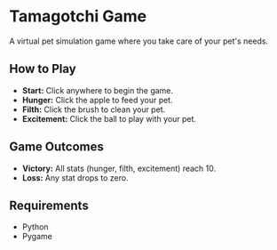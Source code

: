 # Tamagotchi Game

A virtual pet simulation game where you take care of your pet's needs.

## How to Play
- **Start:** Click anywhere to begin the game.
- **Hunger:** Click the apple to feed your pet.
- **Filth:** Click the brush to clean your pet.
- **Excitement:** Click the ball to play with your pet.

## Game Outcomes
- **Victory:** All stats (hunger, filth, excitement) reach 10.
- **Loss:** Any stat drops to zero.

## Requirements
- Python
- Pygame
